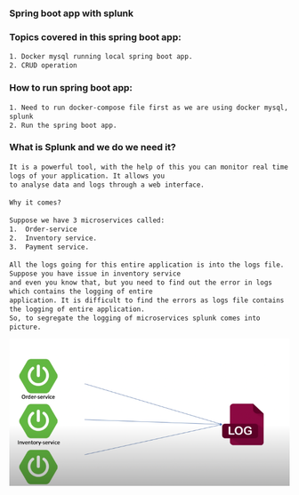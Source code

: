 ### Spring boot app with splunk


### Topics covered in this spring boot app:
```shell
1. Docker mysql running local spring boot app.
2. CRUD operation
```

### How to run spring boot app:
```shell
1. Need to run docker-compose file first as we are using docker mysql, splunk
2. Run the spring boot app.
```

### What is Splunk and we do we need it?
```shell
It is a powerful tool, with the help of this you can monitor real time logs of your application. It allows you
to analyse data and logs through a web interface. 

Why it comes?

Suppose we have 3 microservices called:
1.	Order-service
2.	Inventory service.
3.	Payment service.

All the logs going for this entire application is into the logs file. Suppose you have issue in inventory service
and even you know that, but you need to find out the error in logs which contains the logging of entire
application. It is difficult to find the errors as logs file contains the logging of entire application.
So, to segregate the logging of microservices splunk comes into picture. 

```
![Alt Text](img/img.png)